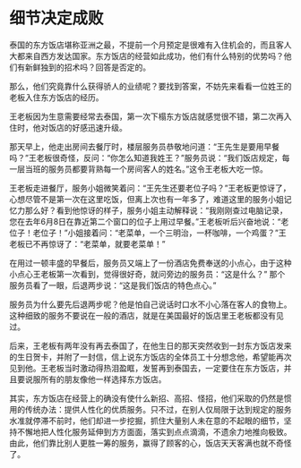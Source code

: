 # 细节决定成败

泰国的东方饭店堪称亚洲之最，不提前一个月预定是很难有入住机会的，而且客人大都来自西方发达国家。东方饭店的经营如此成功，他们有什么特别的优势吗？他们有新鲜独到的招术吗？回答是否定的。 

那么，他们究竟靠什么获得骄人的业绩呢？要找到答案，不妨先来看看一位姓王的老板入住东方饭店的经历。 

王老板因为生意需要经常去泰国，第一次下榻东方饭店就感觉很不错，第二次再入住时，他对饭店的好感迅速升级。 

那天早上，他走出房间去餐厅时，楼层服务员恭敬地问道：“王先生是要用早餐吗？”王老板很奇怪，反问：“你怎么知道我姓王？”服务员说：“我们饭店规定，每一层当班的服务员都要背熟每一个房间客人的姓名。”这令王老板大吃一惊。 

王老板走进餐厅，服务小姐微笑着问：“王先生还要老位子吗？”王老板更惊讶了，心想尽管不是第一次在这里吃饭，但离上次也有一年多了，难道这里的服务小姐记忆力那么好？看到他惊讶的样子，服务小姐主动解释说：“我刚刚查过电脑记录，您在去年6月8日在靠近第二个窗口的位子上用过早餐。”王老板听后兴奋地说：“老位子！老位子！”小姐接着问：“老菜单，一个三明治，一杯咖啡，一个鸡蛋？”王老板已不再惊讶了：“老菜单，就要老菜单！” 

在用过一顿丰盛的早餐后，服务员又端上了一份酒店免费奉送的小点心，由于这种小点心王老板第一次看到，觉得很好奇，就问旁边的服务员：“这是什么？” 那个服务员看了一眼，后退两步说：“这是我们饭店的特色点心。” 

服务员为什么要先后退两步呢？他是怕自己说话时口水不小心落在客人的食物上。这种细致的服务不要说在一般的酒店，就是在美国最好的饭店里王老板都没有见过。 

后来，王老板有两年没有再去泰国了，在他生日的那天突然收到一封东方饭店发来的生日贺卡，并附了一封信，信上说东方饭店的全体员工十分想念他，希望能再次见到他。王老板当时激动得热泪盈眶，发誓再到泰国去，一定要住在东方饭店，并且要说服所有的朋友像他一样选择东方饭店。 

其实，东方饭店在经营上的确没有使什么新招、高招、怪招，他们采取的仍然是惯用的传统办法：提供人性化的优质服务。只不过，在别人仅局限于达到规定的服务水准就停滞不前时，他们却进一步挖掘，抓住大量别人未在意的不起眼的细节，坚持不懈地把人性化服务延伸到方方面面，落实到点点滴滴，不遗余力地推向极致。由此，他们靠比别人更胜一筹的服务，赢得了顾客的心，饭店天天客满也就不奇怪了。
 